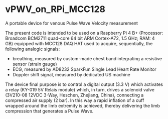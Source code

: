 # vPWV_on_RPi_MCC128
A portable device for venous Pulse Wave Velocity measurement

The present code is intended to be used on a Raspberry Pi 4 B+ (Processor: Broadcom BCM2711 quad-core 64 bit ARM Cortex-A72, 1.5 GHz; RAM: 4 GB) equipped with MCC128 DAQ HAT used to acquire, sequentially, the following analogic signals:

- breathing, measured by custom-made chest band integrating a resistive sensor (strain gauge)
- ECG, measured by AD8232 SparkFun Single Lead Heart Rate Monitor
- Doppler shift signal, measured by dedicated US machine

The device final purpose is to control a digital output (3.3 V) which activates a relay (KY-019 5V Relais module) which, in turn, drives a solenoid valve (3V210-08 12VDC 3-Way, Heschen, Zhejiang, China), connecting a compressed air supply (2 bar). In this way a rapid inflation of a cuff wrapped around the limb extremity is achieved, thereby delivering the limb compression that generates a Pulse Wave.
